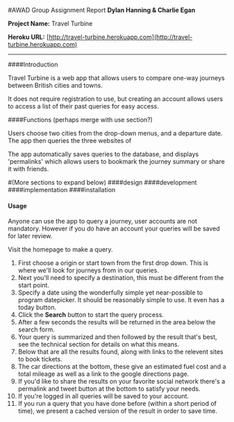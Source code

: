 #AWAD Group Assignment Report
**Dylan Hanning & Charlie Egan**

**Project Name:** Travel Turbine

**Heroku URL:** [http://travel-turbine.herokuapp.com](http://travel-turbine.herokuapp.com)

***
####Introduction

Travel Turbine is a web app that allows users to compare one-way journeys between British cities and towns.

It does not require registration to use,  but creating an account allows users to access a list of their past queries for easy access.

####Functions (perhaps merge with use section?)

Users choose two cities from the drop-down menus, and a departure date. The app then queries the three websites of 

The app automatically saves queries to the database, and displays 'permalinks' which allows users to bookmark the journey summary or share it with friends.

#(More sections to expand below)
####design
####development
####implementation
####installation
#### Usage
Anyone can use the app to query a journey, user accounts are not mandatory. However if you do have an account your queries will be saved for later review.

Visit the homepage to make a query.

1. First choose a origin or start town from the first drop down. This is where we'll look for journeys from in our queries.
2. Next you'll need to specify a destination, this must be different from the start point.
3. Specify a date using the wonderfully simple yet near-possible to program datepicker. It should be reasonably simple to use. It even has a today button.
4. Click the **Search** button to start the query process.
5. After a few seconds the results will be returned in the area below the search form.
6. Your query is summarized and then followed by the result that's best, see the technical section for details on what this means.
7. Below that are all the results found, along with links to the relevent sites to book tickets.
8. The car directions at the bottom, these give an estimated fuel cost and a total mileage as well as a link to the google directions page.
9. If you'd like to share the results on your favorite social network there's a permalink and tweet button at the bottom to satisfy your needs.
10. If you're logged in all queries will be saved to your account.
11. If you run a query that you have done before (within a short period of time), we present a cached version of the result in order to save time.
